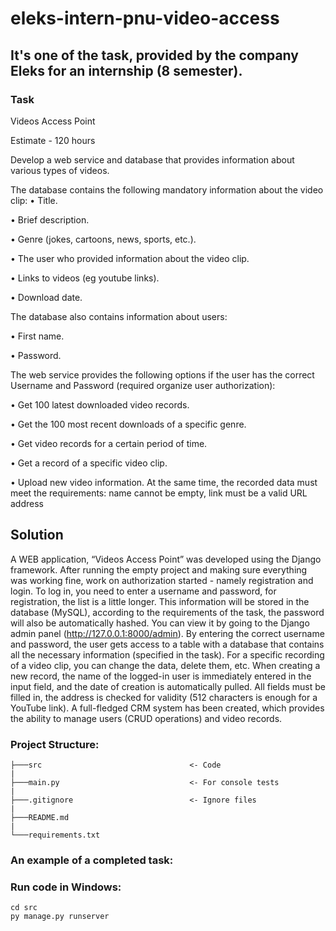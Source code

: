 # eleks-intern-pnu-video-access
## It's one of the task, provided by the company Eleks for an internship (8 semester).
### Task
Videos Access Point

Estimate - 120 hours

Develop a web service and database that provides information about various types of videos.

The database contains the following mandatory information about the video clip:
• Title.

• Brief description.

• Genre (jokes, cartoons, news, sports, etc.).

• The user who provided information about the video clip.

• Links to videos (eg youtube links).

• Download date.

The database also contains information about users:

• First name.

• Password.

The web service provides the following options if the user has the correct Username and Password (required
organize user authorization):

• Get 100 latest downloaded video records.

• Get the 100 most recent downloads of a specific genre.

• Get video records for a certain period of time.

• Get a record of a specific video clip.

• Upload new video information. At the same time, the recorded data must
meet the requirements: name cannot be empty, link must be a valid URL
address

## Solution
A WEB application, “Videos Access Point” was developed using the Django framework. After running the empty project and making sure everything was working fine, work on authorization started - namely registration and login. To log in, you need to enter a username and password, for registration, the list is a little longer. This information will be stored in the database (MySQL), according to the requirements of the task, the password will also be automatically hashed. You can view it by going to the Django admin panel (http://127.0.0.1:8000/admin).
By entering the correct username and password, the user gets access to a table with a database that contains all the necessary information (specified in the task). For a specific recording of a video clip, you can change the data, delete them, etc. When creating a new record, the name of the logged-in user is immediately entered in the input field, and the date of creation is automatically pulled. All fields must be filled in, the address is checked for validity (512 characters is enough for a YouTube link).
A full-fledged CRM system has been created, which provides the ability to manage users (CRUD operations) and video records.
### Project Structure:
```
├───src                                 <- Code
|
├───main.py                             <- For console tests
|
├───.gitignore                          <- Ignore files
|
├───README.md
|
└───requirements.txt
```

### An example of a completed task:

### Run code in Windows:
```
cd src
py manage.py runserver
```